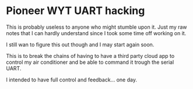 # Pioneer WYT UART hacking

This is probably useless to anyone who might stumble upon it.
Just my raw notes that I can hardly understand since I took some time off working on it.

I still wan to figure this out though and I may start again soon.

This is to break the chains of having to have a third party cloud app to control my air conditioner and be able to command it trough the serial UART.

I intended to have full control and feedback… one day.
